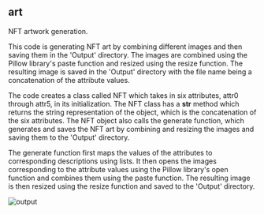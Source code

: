 ## art

NFT artwork generation. 

This code is generating NFT art by combining different images and then saving them in the 'Output' directory. The images are combined using the Pillow library's paste function and resized using the resize function. The resulting image is saved in the 'Output' directory with the file name being a concatenation of the attribute values.

The code creates a class called NFT which takes in six attributes, attr0 through attr5, in its initialization. The NFT class has a __str__ method which returns the string representation of the object, which is the concatenation of the six attributes. The NFT object also calls the generate function, which generates and saves the NFT art by combining and resizing the images and saving them to the 'Output' directory.

The generate function first maps the values of the attributes to corresponding descriptions using lists. It then opens the images corresponding to the attribute values using the Pillow library's open function and combines them using the paste function. The resulting image is then resized using the resize function and saved to the 'Output' directory.

![output](https://user-images.githubusercontent.com/32826270/210912088-f77e66f3-2955-47f3-a572-1eac57c8d8a3.png)
